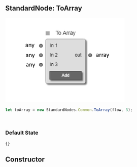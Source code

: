 ## StandardNode: ToArray

<img class="zoomable" alt="ToArray standard node" src="/images/standard-nodes/common/to-array.png" />

<Hierarchy :extend="{name: 'Node', link: '../../api/classes/node.html'}" />
<br/>

```js
let toArray = new StandardNodes.Common.ToArray(flow, 3);
```

<br/>

### Default State

```js
{}
```

## Constructor

<Method type="method">
  <template v-slot:signature>
    new ToArray(<strong>flow: </strong><em><Ref to="../../api/classes/flow">Flow</Ref></em>,
    <strong>inputs: </strong><em>number</em>,
    <strong>options?: </strong><em><Ref to="../../api/interfaces/node-creator-options">NodeCreatorOptions</Ref></em>):
    <em><Ref to="#standardnode-toarray">ToArray</Ref></em>
  </template>
  <template v-slot:params>
    <Param name="flow">
      <em><Ref to="../../api/classes/flow">Flow</Ref></em>
    </Param>
    <Param name="inputs">
      <em>number</em>
    </Param>
    <Param name="options?">
      <em><Ref to="../../api/interfaces/node-creator-options">NodeCreatorOptions</Ref></em>
      <template v-slot:default-value>
        <em>{}</em>
      </template>
    </Param>
  </template>
</Method>

<script setup>
import Method from "../../../../../components/api/Method.vue";
import Param from "../../../../../components/api/Param.vue";
import Ref from "../../../../../components/api/Ref.vue";
import Hierarchy from "../../../../../components/api/Hierarchy.vue";
</script>
